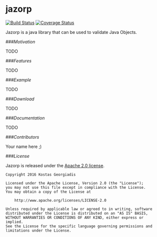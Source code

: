 # jazorp

[![Build Status](https://travis-ci.org/jazorp/jazorp.svg?branch=master)](https://travis-ci.org/jazorp/jazorp)
[![Coverage Status](https://coveralls.io/repos/github/jazorp/jazorp/badge.svg?branch=master)](https://coveralls.io/github/jazorp/jazorp?branch=master)

Jazorp is a java library that can be used to validate Java Objects.

###*Motivation*

TODO

###*Features*

TODO

###*Example*

TODO


###*Download*

TODO


###*Documentation*

TODO

###*Contributors*

Your name here ;)

###*License*

Jazorp is released under the [Apache 2.0 license](LICENSE).

```
Copyright 2016 Kostas Georgiadis

Licensed under the Apache License, Version 2.0 (the "License");
you may not use this file except in compliance with the License.
You may obtain a copy of the License at

    http://www.apache.org/licenses/LICENSE-2.0

Unless required by applicable law or agreed to in writing, software
distributed under the License is distributed on an "AS IS" BASIS,
WITHOUT WARRANTIES OR CONDITIONS OF ANY KIND, either express or implied.
See the License for the specific language governing permissions and
limitations under the License.
```